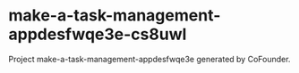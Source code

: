 # make-a-task-management-appdesfwqe3e-cs8uwl
Project make-a-task-management-appdesfwqe3e generated by CoFounder.

